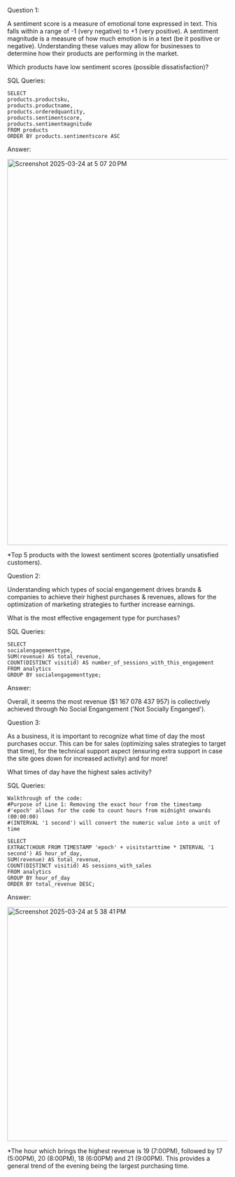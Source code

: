 Question 1: 

A sentiment score is a measure of emotional tone expressed in text. This falls within a range of -1 (very negative) to +1 (very positive). A sentiment magnitude is a measure of how much emotion is in a text (be it positive or negative). Understanding these values may allow for businesses to determine how their products are performing in the market. 

Which products have low sentiment scores (possible dissatisfaction)?

SQL Queries:

    SELECT 
    products.productsku,
    products.productname,
    products.orderedquantity,
    products.sentimentscore,
    products.sentimentmagnitude
    FROM products
    ORDER BY products.sentimentscore ASC

Answer: 


<img width="882" alt="Screenshot 2025-03-24 at 5 07 20 PM" src="https://github.com/user-attachments/assets/370bdfb7-9cf0-4f7a-9a1e-9d89261f604c" />


*Top 5 products with the lowest sentiment scores (potentially unsatisfied customers). 

Question 2: 

Understanding which types of social engangement drives brands & companies to achieve their highest purchases & revenues, allows for the optimization of marketing strategies to further increase earnings. 

What is the most effective engagement type for purchases? 

SQL Queries:

    SELECT 
    socialengagementtype,
    SUM(revenue) AS total_revenue,
    COUNT(DISTINCT visitid) AS number_of_sessions_with_this_engagement
    FROM analytics
    GROUP BY socialengagementtype;

Answer:

Overall, it seems the most revenue ($1 167 078 437 957) is collectively achieved through No Social Engangement ('Not Socially Enganged'). 

Question 3: 

As a business, it is important to recognize what time of day the most purchases occur. This can be for sales (optimizing sales strategies to target that time), for the technical support aspect (ensuring extra support in case the site goes down for increased activity) and for more! 

What times of day have the highest sales activity?

SQL Queries:

    Walkthrough of the code: 
    #Purpose of Line 1: Removing the exact hour from the timestamp 
    #'epoch' allows for the code to count hours from midnight onwards (00:00:00)
    #(INTERVAL '1 second') will convert the numeric value into a unit of time
    
    SELECT 
    EXTRACT(HOUR FROM TIMESTAMP 'epoch' + visitstarttime * INTERVAL '1 second') AS hour_of_day,
    SUM(revenue) AS total_revenue,
    COUNT(DISTINCT visitid) AS sessions_with_sales
    FROM analytics
    GROUP BY hour_of_day
    ORDER BY total_revenue DESC;

Answer:

<img width="535" alt="Screenshot 2025-03-24 at 5 38 41 PM" src="https://github.com/user-attachments/assets/af1e89ea-55aa-4dbb-a67a-57b77ca6eb44" />


*The hour which brings the highest revenue is 19 (7:00PM), followed by 17 (5:00PM), 20 (8:00PM), 18 (6:00PM) and 21 (9:00PM). This provides a general trend of the evening being the largest purchasing time.

